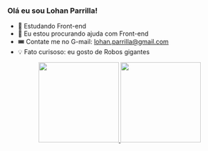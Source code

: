 ### Olá eu sou Lohan Parrilla!

- 🌱 Estudando Front-end
- 💬 Eu estou procurando ajuda com Front-end
- 🎟️ Contate me no G-mail: lohan.parrilla@gmail.com
- 💡 Fato curisoso: eu gosto de Robos gigantes

<div align="center">
  <a href="https://github.com/gohan-exe">
  <img height="180em" src="https://github-readme-stats.vercel.app/api?username=gohan-exe&show_icons=true&theme=dracula&include_all_commits=true&count_private=true"/>
  <img height="180em" src="https://github-readme-stats.vercel.app/api/top-langs/?username=gohan-exe&layout=compact&langs_count=7&theme=dracula"/>
</div>
